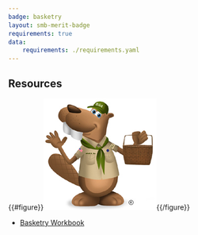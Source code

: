 ```yaml
---
badge: basketry
layout: smb-merit-badge
requirements: true
data:
    requirements: ./requirements.yaml
---
```


## Resources

{{#figure}}<img src="basketry-bucky.jpg" class="W(100%)" />{{/figure}}
* [Basketry Workbook](basketry-workbook.pdf)
